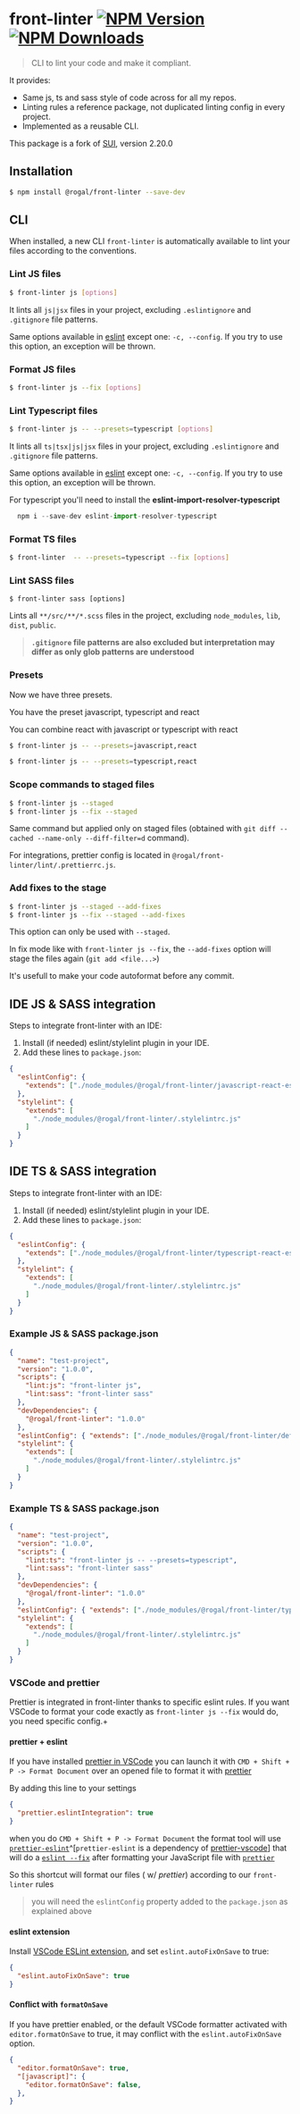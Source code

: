 # front-linter [![NPM Version](https://img.shields.io/npm/v/@rogal/front-linter.svg)](https://www.npmjs.com/package/@rogal/front-linter) [![NPM Downloads](https://img.shields.io/npm/dm/@rogal/front-linter.svg)](https://www.npmjs.com/package/@rogal/front-linter)

> CLI to lint your code and make it compliant.

It provides:

* Same js, ts and sass style of code across for all my repos.
* Linting rules a reference package, not duplicated linting config in every project.
* Implemented as a reusable CLI.

This package is a fork of [SUI](https://github.com/SUI-Components/sui/blob/master/packages/sui-lint), version 2.20.0

## Installation

```sh
$ npm install @rogal/front-linter --save-dev
```

## CLI

When installed, a new CLI `front-linter` is automatically available to lint your files according to the conventions.

### Lint JS files

```sh
$ front-linter js [options]
```

It lints all `js|jsx` files in your project, excluding `.eslintignore` and `.gitignore` file patterns.

Same options available in [eslint](https://eslint.org/docs/user-guide/command-line-interface) except one: `-c, --config`. If you try to use this option, an exception will be thrown.



### Format JS files

```sh
$ front-linter js --fix [options]
```


### Lint Typescript files 
```sh
$ front-linter js -- --presets=typescript [options]
```

It lints all `ts|tsx|js|jsx` files in your project, excluding `.eslintignore` and `.gitignore` file patterns.

Same options available in [eslint](https://eslint.org/docs/user-guide/command-line-interface) except one: `-c, --config`. If you try to use this option, an exception will be thrown.

For typescript you'll need to install the **eslint-import-resolver-typescript**

```js
  npm i --save-dev eslint-import-resolver-typescript
```

### Format TS files

```sh
$ front-linter  -- --presets=typescript --fix [options]
```


### Lint SASS files

```
$ front-linter sass [options]
```

Lints all `**/src/**/*.scss` files in the project, excluding `node_modules`, `lib`, `dist`, `public`.

> **`.gitignore` file patterns are also excluded but interpretation may differ as only glob patterns are understood**


### Presets

Now we have three presets.

You have the preset javascript, typescript and react

You can combine react with javascript or typescript with react

```sh
$ front-linter js -- --presets=javascript,react
```

```sh
$ front-linter js -- --presets=typescript,react
```


### Scope commands to staged files

```sh
$ front-linter js --staged
$ front-linter js --fix --staged
```

Same command but applied only on staged files (obtained with `git diff --cached --name-only --diff-filter=d` command).

For integrations, prettier config is located in `@rogal/front-linter/lint/.prettierrc.js`.

### Add fixes to the stage

```sh
$ front-linter js --staged --add-fixes
$ front-linter js --fix --staged --add-fixes
```

This option can only be used with `--staged`.

In fix mode like with `front-linter js --fix`, the `--add-fixes` option will stage the files again (`git add <file...>`)

It's usefull to make your code autoformat before any commit.

## IDE JS & SASS integration

Steps to integrate front-linter with an IDE:

1.  Install (if needed) eslint/stylelint plugin in your IDE.
2.  Add these lines to `package.json`:

```json
{
  "eslintConfig": {
    "extends": ["./node_modules/@rogal/front-linter/javascript-react-eslint.js"]
  },
  "stylelint": {
    "extends": [
      "./node_modules/@rogal/front-linter/.stylelintrc.js"
    ]
  }
}
```

## IDE TS & SASS integration

Steps to integrate front-linter with an IDE:

1.  Install (if needed) eslint/stylelint plugin in your IDE.
2.  Add these lines to `package.json`:

```json
{
  "eslintConfig": {
    "extends": ["./node_modules/@rogal/front-linter/typescript-react-eslint.js"]
  },
  "stylelint": {
    "extends": [
      "./node_modules/@rogal/front-linter/.stylelintrc.js"
    ]
  }
}
```

### Example JS & SASS package.json

```json
{
  "name": "test-project",
  "version": "1.0.0",
  "scripts": {
    "lint:js": "front-linter js",
    "lint:sass": "front-linter sass"
  },
  "devDependencies": {
    "@rogal/front-linter": "1.0.0"
  },
  "eslintConfig": { "extends": ["./node_modules/@rogal/front-linter/default-preset-eslint.js"] },
  "stylelint": {
    "extends": [
      "./node_modules/@rogal/front-linter/.stylelintrc.js"
    ]
  }
}
```

### Example TS & SASS package.json

```json
{
  "name": "test-project",
  "version": "1.0.0",
  "scripts": {
    "lint:ts": "front-linter js -- --presets=typescript",
    "lint:sass": "front-linter sass"
  },
  "devDependencies": {
    "@rogal/front-linter": "1.0.0"
  },
  "eslintConfig": { "extends": ["./node_modules/@rogal/front-linter/typescript-react-eslint.js"] },
  "stylelint": {
    "extends": [
      "./node_modules/@rogal/front-linter/.stylelintrc.js"
    ]
  }
}
```


### VSCode and prettier

Prettier is integrated in front-linter thanks to specific eslint rules.
If you want VSCode to format your code exactly as `front-linter js --fix` would do, you need specific config.+

#### prettier + eslint

If you have installed [prettier in VSCode](https://marketplace.visualstudio.com/items?itemName=esbenp.prettier-vscode) you can launch it with `CMD + Shift + P -> Format Document` over an opened file to format it with [prettier](https://github.com/prettier/prettier)

By adding this line to your settings 

```json
{
  "prettier.eslintIntegration": true
}
```

when you do `CMD + Shift + P -> Format Document` the format tool will use [`prettier-eslint`](https://github.com/prettier/prettier-eslint)^[`prettier-eslint` is a dependency of [prettier-vscode](https://github.com/prettier/prettier-vscode/blob/1843acb5defac7898862a1df61cb67c7a8355d69/package.json#L204)] that will do a [`eslint --fix`](http://eslint.org/) after formatting your JavaScript file with [`prettier`](https://github.com/prettier/prettier)

So this shortcut will format our files ( w/ _prettier_) according to our `front-linter` rules

> you will need the `eslintConfig` property added to the `package.json` as explained above

#### eslint extension
Install [VSCode ESLint extension](https://marketplace.visualstudio.com/items?itemName=dbaeumer.vscode-eslint), and set `eslint.autoFixOnSave` to true:

```json
{
  "eslint.autoFixOnSave": true
}
```

#### Conflict with `formatOnSave`



If you have prettier enabled, or the default VSCode formatter activated with `editor.formatOnSave` to true, it may conflict with the `eslint.autoFixOnSave` option.

```json
{
  "editor.formatOnSave": true,
  "[javascript]": {
    "editor.formatOnSave": false,
  },
}
```
